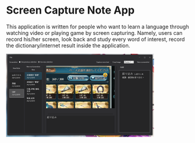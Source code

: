 # Screen Capture Note App
This application is written for people who want to learn a language through watching video or playing game by screen capturing. Namely, users can record his/her screen, look back and study every word of interest, record the dictionary/internet result inside the application.

<img src="screenshot.png" width="400">
